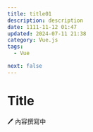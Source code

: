 ```yaml
---
title: title01
description: description
date: 1111-11-12 01:47
updated: 2024-07-11 21:38
category: Vue.js
tags:
  - Vue

next: false
---
```


# Title

🖊️ 內容撰寫中
